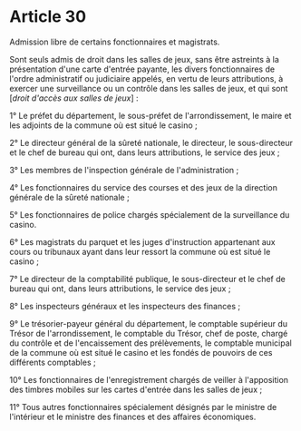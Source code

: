 # Article 30

Admission libre de certains fonctionnaires et magistrats.

Sont seuls admis de droit dans les salles de jeux, sans être astreints à la présentation d'une carte d'entrée payante, les divers fonctionnaires de l'ordre administratif ou judiciaire appelés, en vertu de leurs attributions, à exercer une surveillance ou un contrôle dans les salles de jeux, et qui sont [*droit d'accès aux salles de jeux*] :

1° Le préfet du département, le sous-préfet de l'arrondissement, le maire et les adjoints de la commune où est situé le casino ;

2° Le directeur général de la sûreté nationale, le directeur, le sous-directeur et le chef de bureau qui ont, dans leurs attributions, le service des jeux ;

3° Les membres de l'inspection générale de l'administration ;

4° Les fonctionnaires du service des courses et des jeux de la direction générale de la sûreté nationale ;

5° Les fonctionnaires de police chargés spécialement de la surveillance du casino.

6° Les magistrats du parquet et les juges d'instruction appartenant aux cours ou tribunaux ayant dans leur ressort la commune où est situé le casino ;

7° Le directeur de la comptabilité publique, le sous-directeur et le chef de bureau qui ont, dans leurs attributions, le service des jeux ;

8° Les inspecteurs généraux et les inspecteurs des finances ;

9° Le trésorier-payeur général du département, le comptable supérieur du Trésor de l'arrondissement, le comptable du Trésor, chef de poste, chargé du contrôle et de l'encaissement des prélèvements, le comptable municipal de la commune où est situé le casino et les fondés de pouvoirs de ces différents comptables ;

10° Les fonctionnaires de l'enregistrement chargés de veiller à l'apposition des timbres mobiles sur les cartes d'entrée dans les salles de jeux ;

11° Tous autres fonctionnaires spécialement désignés par le ministre de l'intérieur et le ministre des finances et des affaires économiques.
